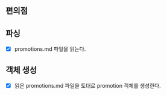 ## 편의점

## 파싱
- [x] promotions.md 파일을 읽는다.

## 객체 생성
- [x] 읽은 promotions.md 파일을 토대로 promotion 객체를 생성한다.